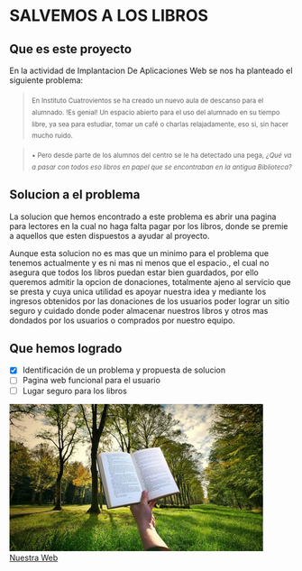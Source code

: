 # SALVEMOS A LOS LIBROS

## Que es este proyecto  

En la actividad de Implantacion De Aplicaciones Web se nos ha planteado el siguiente problema:

> <sub>En Instituto Cuatrovientos se ha creado un nuevo aula de descanso para el alumnado. !Es genial! Un espacio abierto para el uso del alumnado en su tiempo libre, 
ya sea para estudiar, tomar un café o charlas relajadamente, eso si, sin hacer mucho ruido. </sub>

> <sub>• Pero desde parte de los alumnos del centro se le ha detectado una pega, _¿Qué va a pasar con todos eso libros en papel que se encontraban en la antigua Biblioteca?_ </sub>

## Solucion a el problema
La solucion que hemos encontrado a este problema es abrir una pagina para lectores en la cual no haga falta pagar por los libros, donde se premie a aquellos que esten dispuestos a ayudar al proyecto.  

Aunque esta solucion no es mas que un minimo para el problema que tenemos actualmente y es ni mas ni menos que el espacio., el cual no asegura que todos los libros puedan estar bien guardados, 
por ello queremos admitir la opcion de donaciones, totalmente ajeno al servicio que se presta y cuya unica utilidad es apoyar nuestra idea y mediante los ingresos obtenidos por las donaciones de los usuarios poder lograr un sitio seguro y cuidado donde poder almacenar nuestros libros y otros mas dondados por los usuarios o comprados por nuestro equipo.

## Que hemos logrado
- [x] Identificación de un problema y propuesta de solucion
- [ ] Pagina web funcional para el usuario
- [ ] Lugar seguro para los libros

![¡SALVEMOS LOS LIBROS!](./images/450_1000.jpg)  
[Nuestra Web](index.html)

